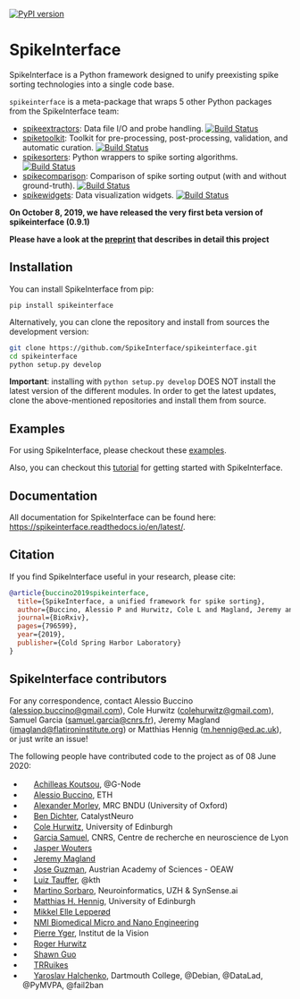 [![PyPI version](https://badge.fury.io/py/spikeinterface.svg)](https://badge.fury.io/py/spikeinterface)

# SpikeInterface

SpikeInterface is a Python framework designed to unify preexisting spike sorting technologies into a single code base.

`spikeinterface` is a meta-package that wraps 5 other Python packages from the SpikeInterface team:

- [spikeextractors](https://github.com/SpikeInterface/spikeextractors): Data file I/O and probe handling. [![Build Status](https://travis-ci.org/SpikeInterface/spikeextractors.svg?branch=master)](https://travis-ci.org/SpikeInterface/spikeextractors)
- [spiketoolkit](https://github.com/SpikeInterface/spiketoolkit): Toolkit for pre-processing, post-processing, validation, and automatic curation. [![Build Status](https://travis-ci.org/SpikeInterface/spiketoolkit.svg?branch=master)](https://travis-ci.org/SpikeInterface/spiketoolkit) 
- [spikesorters](https://github.com/SpikeInterface/spikesorters): Python wrappers to spike sorting algorithms. [![Build Status](https://travis-ci.org/SpikeInterface/spikesorters.svg?branch=master)](https://travis-ci.org/SpikeInterface/spikesorters) 
- [spikecomparison](https://github.com/SpikeInterface/spikecomparison): Comparison of spike sorting output (with and without ground-truth). [![Build Status](https://travis-ci.org/SpikeInterface/spikecomparison.svg?branch=master)](https://travis-ci.org/SpikeInterface/spikecomparison) 
- [spikewidgets](https://github.com/SpikeInterface/spikewidgets): Data visualization widgets. [![Build Status](https://travis-ci.org/SpikeInterface/spikewidgets.svg?branch=master)](https://travis-ci.org/SpikeInterface/spikewidgets) 


**On October 8, 2019, we have released the very first beta version of spikeinterface (0.9.1)**

**Please have a look at the [preprint](https://www.biorxiv.org/content/10.1101/796599v1) that describes in detail this project**



## Installation

You can install SpikeInterface from pip:

`pip install spikeinterface` 

Alternatively, you can clone the repository and install from sources the development version:

```bash
git clone https://github.com/SpikeInterface/spikeinterface.git
cd spikeinterface
python setup.py develop
```

**Important**: installing with `python setup.py develop` DOES NOT install the latest version of the different modules.
In order to get the latest updates, clone the above-mentioned repositories and install them from source.

## Examples

For using SpikeInterface, please checkout these [examples](https://github.com/SpikeInterface/spikeinterface/tree/master/examples).

Also, you can checkout this [tutorial](https://github.com/SpikeInterface/spiketutorials/tree/master/Spike_sorting_workshop_2019) for getting started with SpikeInterface.

## Documentation

All documentation for SpikeInterface can be found here: https://spikeinterface.readthedocs.io/en/latest/.

## Citation

If you find SpikeInterface useful in your research, please cite:

```bibtex
@article{buccino2019spikeinterface,
  title={SpikeInterface, a unified framework for spike sorting},
  author={Buccino, Alessio P and Hurwitz, Cole L and Magland, Jeremy and Garcia, Samuel and Siegle, Joshua H and Hurwitz, Roger and Hennig, Matthias H},
  journal={BioRxiv},
  pages={796599},
  year={2019},
  publisher={Cold Spring Harbor Laboratory}
}
```

## SpikeInterface contributors
For any correspondence, contact Alessio Buccino (alessiop.buccino@gmail.com), Cole Hurwitz (colehurwitz@gmail.com), Samuel Garcia (samuel.garcia@cnrs.fr), Jeremy Magland (jmagland@flatironinstitute.org) or Matthias Hennig (m.hennig@ed.ac.uk), or just write an issue!

The following people have contributed code to the project as of 08 June 2020:

* <img src="https://avatars0.githubusercontent.com/u/2369197?v=4" width="16"/> [Achilleas Koutsou](https://github.com/achilleas-k), @G-Node 
* <img src="https://avatars0.githubusercontent.com/u/17097257?v=4" width="16"/> [Alessio Buccino](https://github.com/alejoe91), ETH
* <img src="https://avatars2.githubusercontent.com/u/13655521?v=4" width="16"/> [Alexander Morley](https://github.com/alexmorley), MRC BNDU (University of Oxford)
* <img src="https://avatars0.githubusercontent.com/u/844306?v=4" width="16"/> [Ben Dichter](https://github.com/bendichter), CatalystNeuro
* <img src="https://avatars3.githubusercontent.com/u/31068646?v=4" width="16"/> [Cole Hurwitz](https://github.com/colehurwitz), University of Edinburgh
* <img src="https://avatars1.githubusercontent.com/u/815627?v=4" width="16"/> [Garcia Samuel](https://github.com/samuelgarcia), CNRS, Centre de recherche en neuroscience de Lyon
* <img src="https://avatars2.githubusercontent.com/u/46056408?v=4" width="16"/> [Jasper Wouters](https://github.com/jwouters91)
* <img src="https://avatars2.githubusercontent.com/u/3679296?v=4" width="16"/> [Jeremy Magland](https://github.com/magland)
* <img src="https://avatars3.githubusercontent.com/u/6409964?v=4" width="16"/> [Jose Guzman](https://github.com/JoseGuzman), Austrian Academy of Sciences - OEAW
* <img src="https://avatars3.githubusercontent.com/u/24541631?v=4" width="16"/> [Luiz Tauffer](https://github.com/luiztauffer), @kth
* <img src="https://avatars2.githubusercontent.com/u/11293950?v=4" width="16"/> [Martino Sorbaro](https://github.com/martinosorb), Neuroinformatics, UZH & SynSense.ai
* <img src="https://avatars0.githubusercontent.com/u/5928956?v=4" width="16"/> [Matthias H. Hennig](https://github.com/mhhennig), University of Edinburgh
* <img src="https://avatars2.githubusercontent.com/u/3418096?v=4" width="16"/> [Mikkel Elle Lepperød](https://github.com/lepmik)
* <img src="https://avatars2.githubusercontent.com/u/38734201?v=4" width="16"/> [NMI Biomedical Micro and Nano Engineering](https://github.com/NMI-MSNT)
* <img src="https://avatars1.githubusercontent.com/u/1672447?v=4" width="16"/> [Pierre Yger](https://github.com/yger), Institut de la Vision
* <img src="https://avatars0.githubusercontent.com/u/10051773?v=4" width="16"/> [Roger Hurwitz](https://github.com/rogerhurwitz)
* <img src="https://avatars2.githubusercontent.com/u/15884111?v=4" width="16"/> [Shawn Guo](https://github.com/Shawn-Guo-CN)
* <img src="https://avatars1.githubusercontent.com/u/56535869?v=4" width="16"/> [TRRuikes](https://github.com/TRRuikes)
* <img src="https://avatars3.githubusercontent.com/u/39889?v=4" width="16"/> [Yaroslav Halchenko](https://github.com/yarikoptic), Dartmouth College, @Debian, @DataLad, @PyMVPA, @fail2ban
